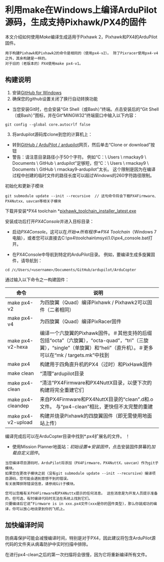 # 利用make在Windows上编译ArduPilot源码，生成支持Pixhawk/PX4的固件

本文介绍如何使用*Make*编译生成适用于Pixhawk 2，Pixhawk和PX4的ArduPilot固件。

```
用于构建Pixhawk和Pixhawk2的命令是相同的（使用px4-v2）。 除了Pixracer使用px4-v4之外，其余构建是一样的。
对于旧的（老版本的）PX4使用make px4-v1。
```

## 构建说明

1. 安装[GitHub for Windows](http://windows.github.com/)
2. 确保您的github设置关闭了换行自动转换功能
  * 当您安装Git时，也会安装“Git Shell（或Bash）”终端。点击安装后的“Git Shell（或Bash）”图标，并在Git“MINGW32”终端窗口中输入以下内容：
  ```
  git config --global core.autocrlf false
  ```
3. 将ardupilot源码库clone到您的计算机上： 
  * 转到[GitHub / ArduPilot / ardupilot](https://github.com/ArduPilot/ardupilot)网页，然后单击“Clone or download”按钮
  * 警告：请注意目录路径小于50个字符。 例如“C：\ Users \ rmackay9 \ Documents \ GitHub \ ardupilot”足够短，但“C：\ Users \ rmackay9 \ Documents \ GitHub \ rmackay9-ardupilot”太长。 这个限制是因为在编译过程中创建的临时文件的路径长度可以超过Windows的260字符路径限制。

初始化和更新子模块
```
git submodule update --init --recursive  // 这句命令将会下载PX4Firmware、PX4Nutxx、uavcan等相关子模块
```

下载并安装*PX4 toolchain *[pixhawk_toolchain_installer_latest.exe](http://firmware.ardupilot.org/Tools/PX4-tools/pixhawk_toolchain_installer_latest.exe)

安装成功后打开*PX4Console*并进入目标目录：

* 启动*PX4Console*。这可以在*开始=>所有程序=>PX4 Toolchain*（Windows 7电脑），或者您可以直接去C:\px4\toolchain\msys\1.0\px4_console.bat打开。

* 在PX4Console中导航到特定的ArduPilot目录。 例如，要编译生成多旋翼固件，请导航到：
```
cd /c/Users/<username>/Documents/GitHub/ardupilot/ArduCopter
```
通过输入以下命令之一构建固件：

命令   |  说明
---|---
make px4-v2   | 为四旋翼（Quad）编译Pixhawk / Pixhawk2可以固件（二者相同）
make px4-v4   | 为四旋翼（Quad）编译PixRacer固件
make px4-v2-hexa  | 编译一个六旋翼的Pixhawk固件。＃其他支持的后缀包括“octa”（六旋翼），“octa-quad”，“tri”（三旋翼），“single”（单旋翼）和“heli”（直升机）。＃更多可以在“mk / targets.mk”中找到
make px4   | 构建用于四角直升机的PX4（过时）和PixHawk固件
make clean  | “清理”ardupilot目录
make px4-clean  | “清洁”PX4Firmware和PX4NuttX目录，以便下次的构建将完全重建它们
make px4-cleandep   |	来自PX4Firmware和PX4NuttX目录的“clean”.d和.o文件。 与“px4-clean”相比，更快但不太完整的重建
make px4-v2-upload  | 构建并烧录Pixhawk的四旋翼固件（即无需使用地面站上传）

编译完成后可以在ArduCopter目录中找到*.px4扩展名的文件。
！[](http://ardupilot.org/dev/_images/PX4_ArduCopter_Build.png)

* 使用Mission Planner地面站：*初始设置*=>*安装固件*，点击安装固件屏幕的*加载自定义固件*。
```
当您编译项目源码时，ArduPilot将添加（PX4Firmware，PX4NuttX，uavcan）作为git子模块。 
如果您在更改子模块之前（没有git submodule update --init --recursive）编译项目源码，您可能会遇到意想不到的错误。 
有关故障排除错误信息，请参阅Git子模块。
```
```
您可以忽略有关PX4Firmware和PX4Nuttx提示的任何消息。 这些消息是为开发人员提示准备的，但可选，有时编译代码时无法在系统上找到它们。 
只要编译后它说“Firmware is in xxx.px4文件(xxx是你的固件类型)，那么你就成功的编译，你可以放心地烧录到你的飞机上。
```

## 加快编译时间

防病毒保护可能会减慢编译时间，特别是对于PX4，因此建议将包含ArduPilot源代码的文件夹从病毒防护中实时扫描中排除。

在进行px4-clean之后的第一次扫描将会很慢，因为它将重新编译所有文件。 


